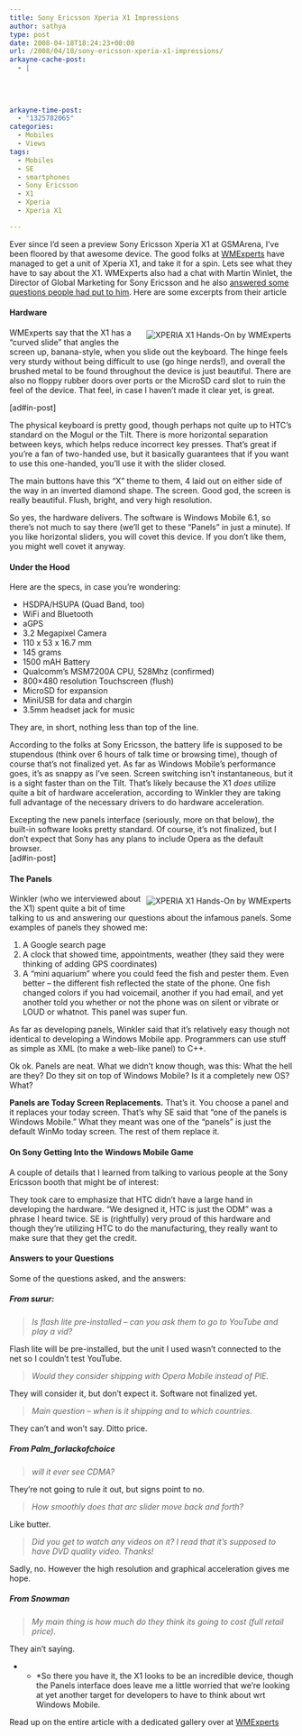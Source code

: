 ```yaml
---
title: Sony Ericsson Xperia X1 Impressions
author: sathya
type: post
date: 2008-04-18T18:24:23+00:00
url: /2008/04/18/sony-ericsson-xperia-x1-impressions/
arkayne-cache-post:
  - |
    
    
    
    
arkayne-time-post:
  - "1325782065"
categories:
  - Mobiles
  - Views
tags:
  - Mobiles
  - SE
  - smartphones
  - Sony Ericsson
  - X1
  - Xperia
  - Xperia X1

---
```

Ever since I&#8217;d seen a preview Sony Ericsson Xperia X1 at GSMArena, I&#8217;ve been floored by that awesome device. The good folks at <a rel="nofollow" href="http://www.wmexperts.com" target="_blank">WMExperts</a> have managed to get a unit of Xperia X1, and take it for a spin. Lets see what they have to say about the X1. WMExperts also had a chat with Martin Winlet, the Director of Global Marketing for Sony Ericsson and he also <a rel="nofollow" href="http://www.wmexperts.com/what_do_you_want_to_know_about.html" target="_blank">answered some questions people had put to him</a>. Here are some excerpts from their article

<!--more-->

#### Hardware

[<img src="http://www.wmexperts.com/articleimages/2008/xperia-x1/xperia-x1-11-thumb.jpg" alt="XPERIA X1 Hands-On by WMExperts" hspace="4" vspace="4" align="right" />][1]

WMExperts say that the X1 has a “curved slide” that angles the screen up, banana-style, when you slide out the keyboard. The hinge feels very sturdy without being difficult to use (go hinge nerds!), and overall the brushed metal to be found throughout the device is just beautiful. There are also no floppy rubber doors over ports or the MicroSD card slot to ruin the feel of the device. That feel, in case I haven&#8217;t made it clear yet, is great.

[ad#in-post]

The physical keyboard is pretty good, though perhaps not quite up to HTC&#8217;s standard on the Mogul or the Tilt. There is more horizontal separation between keys, which helps reduce incorrect key presses. That&#8217;s great if you&#8217;re a fan of two-handed use, but it basically guarantees that if you want to use this one-handed, you&#8217;ll use it with the slider closed.

The main buttons have this “X” theme to them, 4 laid out on either side of the way in an inverted diamond shape. The screen. Good god, the screen is really beautiful. Flush, bright, and very high resolution.

So yes, the hardware delivers. The software is Windows Mobile 6.1, so there&#8217;s not much to say there (we&#8217;ll get to these “Panels” in just a minute). If you like horizontal sliders, you will covet this device. If you don&#8217;t like them, you might well covet it anyway.

#### Under the Hood

Here are the specs, in case you&#8217;re wondering:

  * HSDPA/HSUPA (Quad Band, too)
  * WiFi and Bluetooth
  * aGPS
  * 3.2 Megapixel Camera
  * 110 x 53 x 16.7 mm
  * 145 grams
  * 1500 mAH Battery
  * Qualcomm&#8217;s MSM7200A CPU, 528Mhz (confirmed)
  * 800&#215;480 resolution Touchscreen (flush)
  * MicroSD for expansion
  * MiniUSB for data and chargin
  * 3.5mm headset jack for music

They are, in short, nothing less than top of the line.

According to the folks at Sony Ericsson, the battery life is supposed to be stupendous (think over 6 hours of talk time or browsing time), though of course that&#8217;s not finalized yet. As far as Windows Mobile&#8217;s performance goes, it&#8217;s as snappy as I&#8217;ve seen. Screen switching isn&#8217;t instantaneous, but it is a sight faster than on the Tilt. That&#8217;s likely because the X1 _does_ utilize quite a bit of hardware acceleration, according to Winkler they are taking full advantage of the necessary drivers to do hardware acceleration.

Excepting the new panels interface (seriously, more on that below), the built-in software looks pretty standard. Of course, it&#8217;s not finalized, but I don&#8217;t expect that Sony has any plans to include Opera as the default browser.  
[ad#in-post]

#### The Panels

[<img src="http://www.wmexperts.com/articleimages/2008/xperia-x1/xperia-x1-2-thumb.jpg" alt="XPERIA X1 Hands-On by WMExperts" hspace="4" vspace="4" align="right" />][2]

Winkler (who we interviewed about the X1) spent quite a bit of time talking to us and answering our questions about the infamous panels. Some examples of panels they showed me:

  1. A Google search page
  2. A clock that showed time, appointments, weather (they said they were thinking of adding GPS coordinates)
  3. A “mini aquarium” where you could feed the fish and pester them. Even better &#8211; the different fish reflected the state of the phone. One fish changed colors if you had voicemail, another if you had email, and yet another told you whether or not the phone was on silent or vibrate or LOUD or whatnot. This panel was super fun.

As far as developing panels, Winkler said that it&#8217;s relatively easy though not identical to developing a Windows Mobile app. Programmers can use stuff as simple as XML (to make a web-like panel) to C++.

Ok ok. Panels are neat. What we didn&#8217;t know though, was this: What the hell are they? Do they sit on top of Windows Mobile? Is it a completely new OS? What?

**Panels are Today Screen Replacements.** That&#8217;s it. You choose a panel and it replaces your today screen. That&#8217;s why SE said that “one of the panels is Windows Mobile.” What they meant was one of the “panels” is just the default WinMo today screen. The rest of them replace it.

#### On Sony Getting Into the Windows Mobile Game

A couple of details that I learned from talking to various people at the Sony Ericsson booth that might be of interest:

They took care to emphasize that HTC didn&#8217;t have a large hand in developing the hardware. “We designed it, HTC is just the ODM” was a phrase I heard twice. SE is (rightfully) very proud of this hardware and though they&#8217;re utilizing HTC to do the manufacturing, they really want to make sure that they get the credit.

#### Answers to your Questions

Some of the questions asked, and the answers:

##### From surur:

> _Is flash lite pre-installed &#8211; can you ask them to go to YouTube and play a vid?_

Flash lite will be pre-installed, but the unit I used wasn&#8217;t connected to the net so I couldn&#8217;t test YouTube.

> _Would they consider shipping with Opera Mobile instead of PIE._

They will consider it, but don&#8217;t expect it. Software not finalized yet.

> _Main question &#8211; when is it shipping and to which countries._

They can&#8217;t and won&#8217;t say. Ditto price.

##### From Palm_forlackofchoice

> _will it ever see CDMA?_

They&#8217;re not going to rule it out, but signs point to no.

> _How smoothly does that arc slider move back and forth?_

Like butter.

> _Did you get to watch any videos on it? I read that it&#8217;s supposed to have DVD quality video. Thanks!_

Sadly, no. However the high resolution and graphical acceleration gives me hope.

##### From Snowman

> _My main thing is how much do they think its going to cost (full retail price)._

They ain&#8217;t saying.

* * *So there you have it, the X1 looks to be an incredible device, though the Panels interface does leave me a little worried that we&#8217;re looking at yet another target for developers to have to think about wrt Windows Mobile.</p> 

Read up on the entire article with a dedicated gallery over at <a rel="nofollow" href="http://www.wmexperts.com/reviews/smartphones/review_first_impressions_of_th.html" target="_blank">WMExperts</a>

 [1]: http://www.wmexperts.com/articleimages/2008/xperia-x1/xperia-x1-11.jpg
 [2]: http://www.wmexperts.com/articleimages/2008/xperia-x1/xperia-x1-2.jpg
